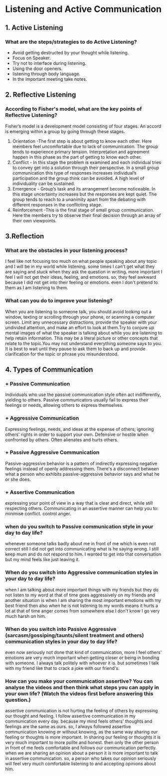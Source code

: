 # Listening and Active Communication
## 1. Active Listening
### What are the steps/strategies to do Active Listening? 
+ Avoid getting destructed by your thought while listening.
+ Focus on Speaker.
+ Try not to interface during listening.
+ Using the door openers.
+ listening through body language.
+ In the important meeting take notes.
 ## 2. Reflective Listening
### According to Fisher's model, what are the key points of Reflective Listening?
Fisher’s model is a development model consisting of four stages. An accord is emerging within a group by going through these stages.

1. Orientation -The first step is about getting to know each other. Here members feel uncomfortable due to lack of communication. The group tends to experience primary tension. Interpretation and agreement happen in this phase as the part of getting to know each other. 
2. Conflict -  In this stage the problem is examined and each individual tries to convey get into a solution through their perspective. In a small group communication this type of responses increases individual’s participation and the group think can be avoided. A high level of individuality can be sustained.
3. Emergence - Group’s task and its arrangement become noticeable. In this stage uncertainty increases but the responses are kept quiet. The group tends to reach to a unanimity apart from the debating with different responses in the conflicting stage.
4. Reinforcement -This is the final stage of small group communication. Here the members try to observe their final decision through an array of their own viewpoints.

## 3.Reflection   
### What are the obstacles in your listening process?
I feel like not focusing too much on what people speaking about any topic and I will be in my world while listening. some times I can't get what they are saying and stuck when they ask the question in writing. more important I feel I will not get their ideas, feeling, and emotions. so, they feel awkward because I did not get into their feeling or emotions. even I don't pretend to them as I am listening to them.
 ### What can you do to improve your listening?
 When you are listening to someone talk, you should avoid looking out a window, texting or scrolling through your phone, or scanning a computer screen. Limit any unnecessary distractions, provide the speaker with your undivided attention, and make an effort to look at them.Try to conjure up mental images of what the speaker is talking about while you are listening to help retain information. This may be a literal picture or other concepts that relate to the topic.You may not understand everything someone says to you. It is best to wait until they pause to ask them to back up and provide clarification for the topic or phrase you misunderstood.
 ## 4. Types of Communication
### + Passive Communication
Individuals who use the passive communication style often act indifferently, yielding to others. Passive communicators usually fail to express their feelings or needs, allowing others to express themselves.
### + Aggressive Communication
Expressing feelings, needs, and ideas at the expense of others; ignoring others' rights in order to support your own. Defensive or hostile when confronted by others. Often alienates and hurts others.
### + Passive Aggressive Communication
Passive-aggressive behavior is a pattern of indirectly expressing negative feelings instead of openly addressing them. There's a disconnect between what a person who exhibits passive-aggressive behavior says and what he or she does.
### + Assertive Communication
expressing your point of view in a way that is clear and direct, while still respecting others. Communicating in an assertive manner can help you to: minimise conflict. control anger.
### when do you switch to Passive communication style in your day to day life?
whenever someone talks badly about me in front of me which is even not correct still I did not get into communicating what is he saying wrong. I still keep mum and do not respond to him. I wanted to get into  that conversation but my mind feels like just leaving it.
### When do you switch into Aggressive communication styles in your day to day life?
when  I am talking about more important things with my friends but they do not listen to my word at that of time goes aggressively on my friends and another situation is when I am sharing the most important emotions with my best friend then also when he is not listening to my words means it hurts a lot at that of time anger comes from somewhere else I don't know I go very much harsh on him.
### When do you switch into Passive Aggressive (sarcasm/gossiping/taunts/silent treatment and others) communication styles in your day to day life?
even now seriously not done that kind of communication, more I feel others' emotions are very much important when getting closer or being in bonding with someone. I always talk politely with whoever it is. but sometimes I talk with my friend like that to crack a joke with our friend's.
### How can you make your communication assertive? You can analyse the videos and then think what steps you can apply in your own life? (Watch the videos first before answering this question.)
assertive communication is not hurting the feeling of others by expressing our thought and feeling. I follow assertive communication in my communication every day. because my mind feels others' thoughts and feelings are the same as ours. so, I always followed assertive communication knowing or without knowing, as the same way sharing our feeling or thoughts is more important. In sharing our feeling or thoughts it is very much important to more polite and honest. then only the other person in front of me feels comfortable and follows our communication perfectly. when we are sharing an opinion about a person it is more important to talk in assertive communication. so, a person who takes our opinion seriously will feel very much comfortable listening to and accepting opinions about him. 
